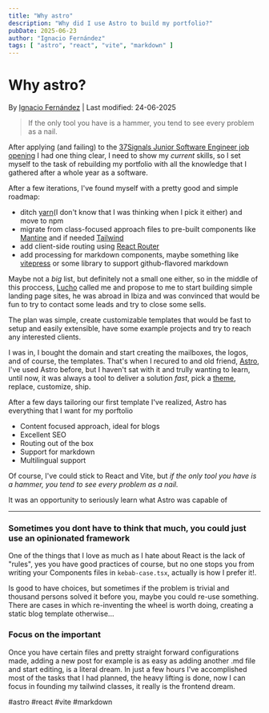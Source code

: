 ```yaml
---
title: "Why astro"
description: "Why did I use Astro to build my portfolio?"
pubDate: 2025-06-23
author: "Ignacio Fernández"
tags: [ "astro", "react", "vite", "markdown" ]
---
```


# Why astro?

By [Ignacio Fernández](https://www.linkedin.com/in/ignaciofern%C3%A1ndez/) | Last modified: 24-06-2025

> If the only tool you have is a hammer, you tend to see every problem as a nail.


After applying (and failing) to the [37Signals Junior Software Engineer job opening](https://www.linkedin.com/jobs/view/junior-rails-programmer-at-37signals-4203290317/) I had one
thing clear, I need to show my _current_ skills,
so I set myself to the task of rebuilding my portfolio with all the knowledge that I gathered after a whole year as a software.

After a few iterations, I've found myself with a pretty good and simple roadmap:

- ditch [yarn](https://yarnpkg.com/)(I don't know that I was thinking when I pick it either) and move to npm
- migrate from class-focused approach files to pre-built components like [Mantine](https://mantine.dev/) and if needed [Tailwind](https://tailwindcss.com/)
- add client-side routing using [React Router](https://reactrouter.com/)
- add processing for markdown components, maybe something like [vitepress](https://vitepress.dev/) or some library to support github-flavored markdown

Maybe not a _big_ list, but definitely not a small one either, so in the middle of this proccess, [Lucho](https://www.linkedin.com/in/victor-luciano-rosa-lasiu-418a5b197/) called
me and propose to me to start building simple landing page sites, he was abroad in Ibiza and was convinced that would be fun to try to contact some leads and try to close some
sells.

The plan was simple, create customizable templates that would be fast to setup and easily extensible, have some example projects and try to reach any interested clients.

I was in, I bought the domain and start creating the mailboxes, the logos, and of course, the templates.
That's when I recured to and old friend, [Astro](https://astro.build/),
I've used Astro before, but I haven't sat with it and trully wanting to learn, until now, it was always a tool to deliver a solution _fast_, pick
a [theme](https://astro.build/themes/), replace, customize, ship.

After a few days tailoring our first template I've realized, Astro has everything that I want for my porftolio

- Content focused approach, ideal for blogs
- Excellent SEO
- Routing out of the box
- Support for markdown
- Multilingual support

Of course, I've could stick to React and Vite, but _if the only tool you have is a hammer, you tend to see every problem as a nail._

It was an opportunity to seriously learn what Astro was capable of

---

### Sometimes you dont have to think that much, you could just use an opinionated framework

One of the things that I love as much as I hate about React is the lack of "rules", yes you have good practices of course, but no one stops you from writing your Components files in
`kebab-case.tsx`, actually is how I prefer it!.

Is good to have choices, but sometimes if the problem is trivial and thousand persons solved it before you, maybe you could re-use something. There are cases in which re-inventing
the wheel is worth doing, creating a static blog template otherwise...

### Focus on the important

Once you have certain files and pretty straight forward configurations made, adding a new post for example is as easy as adding another .md file and start editing, is a literal
dream.
In just a few hours I've accomplished most of the tasks that I had planned, the heavy lifting is done, now I can focus in founding my tailwind classes, it really is the frontend
dream.

#astro #react #vite #markdown